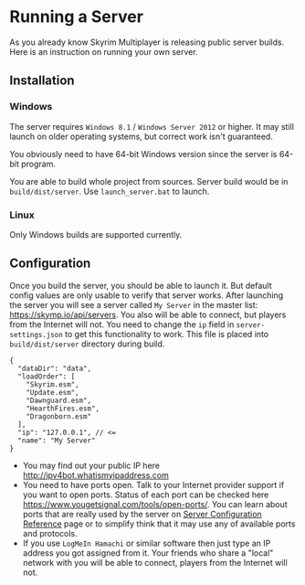 # Running a Server

As you already know Skyrim Multiplayer is releasing public server builds. Here is an instruction on running your own server.

## Installation

### Windows

The server requires `Windows 8.1` / `Windows Server 2012` or higher. It may still launch on older operating systems, but correct work isn't guaranteed.

You obviously need to have 64-bit Windows version since the server is 64-bit program.

You are able to build whole project from sources. Server build would be in `build/dist/server`. Use `launch_server.bat` to launch.

### Linux

Only Windows builds are supported currently.

## Configuration

Once you build the server, you should be able to launch it. But default config values are only usable to verify that server works. After launching the server you will see a server called `My Server` in the master list: https://skymp.io/api/servers. You also will be able to connect, but players from the Internet will not. You need to change the `ip` field in `server-settings.json` to get this functionality to work. This file is placed into `build/dist/server` directory during build.

```json5
{
  "dataDir": "data",
  "loadOrder": [
    "Skyrim.esm",
    "Update.esm",
    "Dawnguard.esm",
    "HearthFires.esm",
    "Dragonborn.esm"
  ],
  "ip": "127.0.0.1", // <=
  "name": "My Server"
}
```

- You may find out your public IP here http://ipv4bot.whatismyipaddress.com
- You need to have ports open. Talk to your Internet provider support if you want to open ports. Status of each port can be checked here https://www.yougetsignal.com/tools/open-ports/. You can learn about ports that are really used by the server on [Server Configuration Reference](docs_server_configuration_reference.md) page or to simplify think that it may use any of available ports and protocols.
- If you use `LogMeIn Hamachi` or similar software then just type an IP address you got assigned from it. Your friends who share a "local" network with you will be able to connect, players from the Internet will not.
